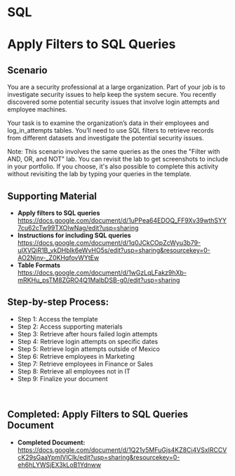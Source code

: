 # SQL

<h1>Apply Filters to SQL Queries</h1>

<h2>Scenario</h2>

You are a security professional at a large organization. Part of your job is to investigate security issues to help keep the system secure. You recently discovered some potential security issues that involve login attempts and employee machines.

Your task is to examine the organization’s data in their employees and log_in_attempts tables. You’ll need to use SQL filters to retrieve records from different datasets and investigate the potential security issues.

Note: This scenario involves the same queries as the ones the 
"Filter with AND, OR, and NOT" lab. You can revisit the lab to get screenshots to include in your portfolio. If you choose, it's also possible to complete this activity without revisiting the lab by typing your queries in the template.
 
<h2>Supporting Material</h2>

- <b>**Apply filters to SQL queries**</b>
  https://docs.google.com/document/d/1uPPea64EDOQ_FF9Xv39wthSYY7cu62cTw99TXOIwNag/edit?usp=sharing
- <b>**Instructions for including SQL queries**</b>
  https://docs.google.com/document/d/1q0JCkCOpZcWyu3b79-uIXVQiR1B_vkDHbIk6eWvHO5s/edit?usp=sharing&resourcekey=0-AO2Njnv-_Z0KHqfovWYtEw
- <b>**Table Formats**</b>
  https://docs.google.com/document/d/1wGzLqLFakz9hXb-mRKHu_psTM8ZGRO4Q1MaIbDSB-g0/edit?usp=sharing
  
<h2>Step-by-step Process:</h2>

- Step 1: Access the template
- Step 2: Access supporting materials
- Step 3: Retrieve after hours failed login attempts
- Step 4: Retrieve login attempts on specific dates
- Step 5: Retrieve login attempts outside of Mexico
- Step 6: Retrieve employees in Marketing
- Step 7: Retrieve employees in Finance or Sales
- Step 8: Retrieve all employees not in IT
- Step 9: Finalize your document
  
<br />

<h2>Completed: Apply Filters to SQL Queries Document</h2>

- <b>**Completed Document:**</b> https://docs.google.com/document/d/1Q21y5MFuGjs4KZ8Ci4VSxlRCCVcK29sGaaYpmIVlCIk/edit?usp=sharing&resourcekey=0-eh6hLYWSjEX3kLoB1Ydnww
